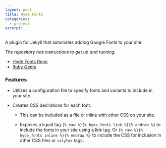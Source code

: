 ```yaml
---
layout: post
title: Hyde Fonts
categories:
  - project
excerpt:
---
```

A plugin for Jekyll that automates adding Google Fonts to your site.

_The repository has instructions to get up and running._

- [Hyde Fonts Repo](https://github.com/gregdaynes/hyde-fonts)
- [Ruby Gems](https://rubygems.org/gems/hyde-fonts)

### Features

- Utilizes a configuration file to specify fonts and variants to include in your site.

- Creates CSS declrations for each font.
   - This can be included as a file or inline with other CSS on your site.

   - Exposes a liquid tag `{% raw %}{% hyde_fonts link %}{% endraw %}` to include  the fonts in your site using a link tag. Or `{% raw %}{% hyde_fonts inline %}{% endraw %}` to include the CSS for inclusion in other CSS files or `<style>` tags.
